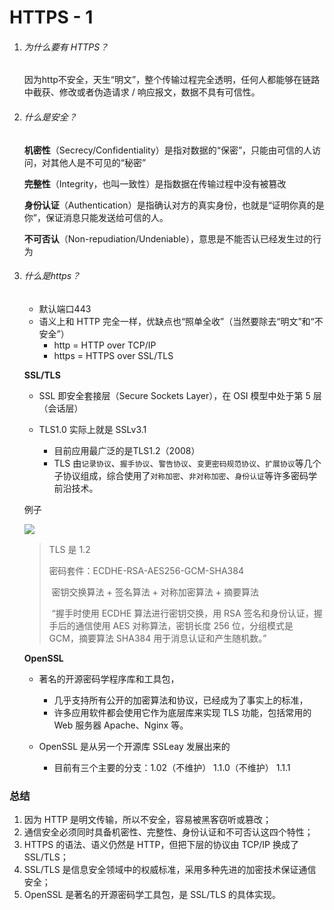 # HTTPS - 1





1. ###### 为什么要有 HTTPS？

   因为http不安全，天生“明文”，整个传输过程完全透明，任何人都能够在链路中截获、修改或者伪造请求 / 响应报文，数据不具有可信性。



2. ###### 什么是安全？

   **机密性**（Secrecy/Confidentiality）是指对数据的“保密”，只能由可信的人访问，对其他人是不可见的“秘密”

   **完整性**（Integrity，也叫一致性）是指数据在传输过程中没有被篡改

   **身份认证**（Authentication）是指确认对方的真实身份，也就是“证明你真的是你”，保证消息只能发送给可信的人。

   **不可否认**（Non-repudiation/Undeniable），意思是不能否认已经发生过的行为



3. ###### 什么是https？

   - 默认端口443
   - 语义上和 HTTP 完全一样，优缺点也“照单全收”（当然要除去“明文”和“不安全”）
     - http = HTTP over TCP/IP	
     - https = HTTPS over SSL/TLS

   **SSL/TLS**

   - SSL 即安全套接层（Secure Sockets Layer），在 OSI 模型中处于第 5 层（会话层）

   - TLS1.0 实际上就是 SSLv3.1
     - 目前应用最广泛的是TLS1.2（2008）
     - TLS 由`记录协议`、`握手协议`、`警告协议`、`变更密码规范协议`、`扩展协议`等几个子协议组成，综合使用了`对称加密`、`非对称加密`、`身份认证`等许多密码学前沿技术。

   例子

   ![](https://static001.geekbang.org/resource/image/5e/24/5ead57e03f127ea8f244d715186adb24.png)

   > TLS 是 1.2
   >
   > 密码套件：ECDHE-RSA-AES256-GCM-SHA384
   >
   > ​				   密钥交换算法 + 签名算法 + 对称加密算法 + 摘要算法
   >
   > ​					“握手时使用 ECDHE 算法进行密钥交换，用 RSA 签名和身份认证，握手后的通信使用 AES 对称算法，密钥长度 256 位，分组模式是 GCM，摘要算法 SHA384 用于消息认证和产生随机数。”

   **OpenSSL**

   - 著名的开源密码学程序库和工具包，
     - 几乎支持所有公开的加密算法和协议，已经成为了事实上的标准，
     - 许多应用软件都会使用它作为底层库来实现 TLS 功能，包括常用的 Web 服务器 Apache、Nginx 等。

   - OpenSSL 是从另一个开源库 SSLeay 发展出来的
     - 目前有三个主要的分支：1.02（不维护） 	1.1.0（不维护）	1.1.1







### 总结

1.  因为 HTTP 是明文传输，所以不安全，容易被黑客窃听或篡改；
2.  通信安全必须同时具备机密性、完整性、身份认证和不可否认这四个特性；
3.  HTTPS 的语法、语义仍然是 HTTP，但把下层的协议由 TCP/IP 换成了 SSL/TLS；
4.  SSL/TLS 是信息安全领域中的权威标准，采用多种先进的加密技术保证通信安全；
5.  OpenSSL 是著名的开源密码学工具包，是 SSL/TLS 的具体实现。

















